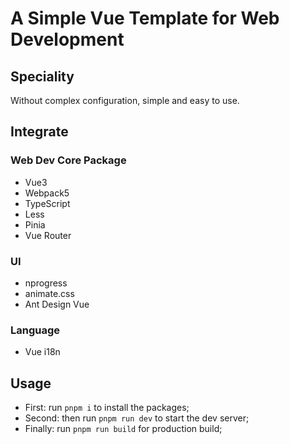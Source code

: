 # A Simple Vue Template for Web Development

## Speciality

Without complex configuration, simple and easy to use.

## Integrate

### Web Dev Core Package

- Vue3
- Webpack5
- TypeScript
- Less
- Pinia
- Vue Router

### UI

- nprogress
- animate.css
- Ant Design Vue

### Language

- Vue i18n

## Usage

- First: run <code>pnpm i</code> to install the packages;
- Second: then run <code>pnpm run dev</code> to start the dev server;
- Finally: run <code>pnpm run build</code> for production build;
